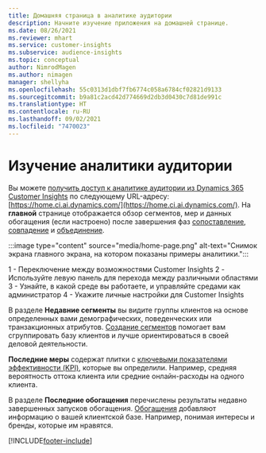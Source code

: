 ```yaml
---
title: Домашняя страница в аналитике аудитории
description: Начните изучение приложения на домашней странице.
ms.date: 08/26/2021
ms.reviewer: mhart
ms.service: customer-insights
ms.subservice: audience-insights
ms.topic: conceptual
author: NimrodMagen
ms.author: nimagen
manager: shellyha
ms.openlocfilehash: 55c0313d1dbf7fb6774c058a6784cf02821d9133
ms.sourcegitcommit: b9a81c2acd42d774669d2db3d0430c7d81de991c
ms.translationtype: HT
ms.contentlocale: ru-RU
ms.lasthandoff: 09/02/2021
ms.locfileid: "7470023"
---
```

# <a name="explore-audience-insights"></a>Изучение аналитики аудитории

Вы можете [получить доступ к аналитике аудитории из Dynamics 365 Customer Insights](https://home.ci.ai.dynamics.com/) по следующему URL-адресу: [https://home.ci.ai.dynamics.com/](https://home.ci.ai.dynamics.com/).
На **главной** странице отображается обзор сегментов, мер и данных обогащения (если настроено) после завершения фаз [сопоставление](map-entities.md), [совпадение](match-entities.md) и [объединение](merge-entities.md).

:::image type="content" source="media/home-page.png" alt-text="Снимок экрана главного экрана, на котором показаны примеры аналитики.":::

1 - Переключение между возможностями Customer Insights 2 - Используйте левую панель для перехода между различными областями 3 - Узнайте, в какой среде вы работаете, и управляйте средами как администратор 4 - Укажите личные настройки для Customer Insights

В разделе **Недавние сегменты** вы видите группы клиентов на основе определенных вами демографических, поведенческих или транзакционных атрибутов. [Создание сегментов](segments.md) помогает вам сгруппировать базу клиентов и лучше ориентироваться в своей деловой деятельности.

**Последние меры** содержат плитки с [ключевыми показателями эффективности (KPI)](measures.md), которые вы определили. Например, средняя вероятность оттока клиента или средние онлайн-расходы на одного клиента.

В разделе **Последние обогащения** перечислены результаты недавно завершенных запусков обогащения. [Обогащения](enrichment-hub.md) добавляют информацию о вашей клиентской базе. Например, понимая интересы и бренды, которые им нравятся.

[!INCLUDE[footer-include](../includes/footer-banner.md)]